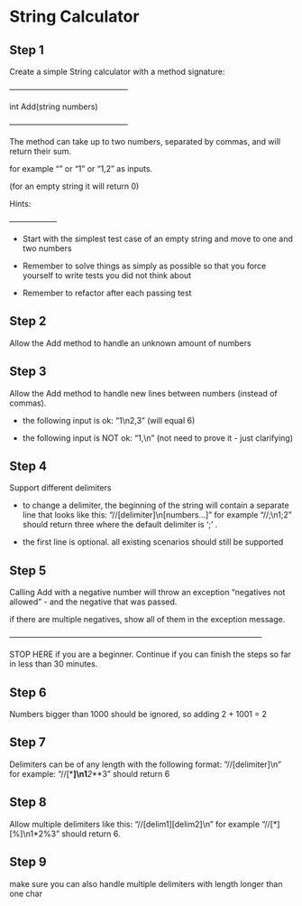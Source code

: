 # String Calculator

## Step 1

Create a simple String calculator with a method signature:

———————————————

int Add(string numbers)

———————————————

The method can take up to two numbers, separated by commas, and will return their sum.

for example “” or “1” or “1,2” as inputs.

(for an empty string it will return 0)

Hints:

——————

- Start with the simplest test case of an empty string and move to one and two numbers

- Remember to solve things as simply as possible so that you force yourself to write tests you did not think about

- Remember to refactor after each passing test

## Step 2

Allow the Add method to handle an unknown amount of numbers

## Step 3

Allow the Add method to handle new lines between numbers (instead of commas).

- the following input is ok: “1\n2,3” (will equal 6)

- the following input is NOT ok: “1,\n” (not need to prove it - just clarifying)

## Step 4

Support different delimiters

- to change a delimiter, the beginning of the string will contain a separate line that looks like this: “//[delimiter]\n[numbers…]” for example “//;\n1;2” should return three where the default delimiter is ‘;’ .

- the first line is optional. all existing scenarios should still be supported

## Step 5

Calling Add with a negative number will throw an exception “negatives not allowed” - and the negative that was passed.

if there are multiple negatives, show all of them in the exception message.

————————————————————————————————

STOP HERE if you are a beginner. Continue if you can finish the steps so far in less than 30 minutes.

## Step 6

Numbers bigger than 1000 should be ignored, so adding 2 + 1001 = 2

## Step 7

Delimiters can be of any length with the following format: “//[delimiter]\n” for example: “//[***]\n1**_2_**3” should return 6

## Step 8

Allow multiple delimiters like this: “//[delim1][delim2]\n” for example “//[\*][%]\n1\*2%3” should return 6.

## Step 9

make sure you can also handle multiple delimiters with length longer than one char
